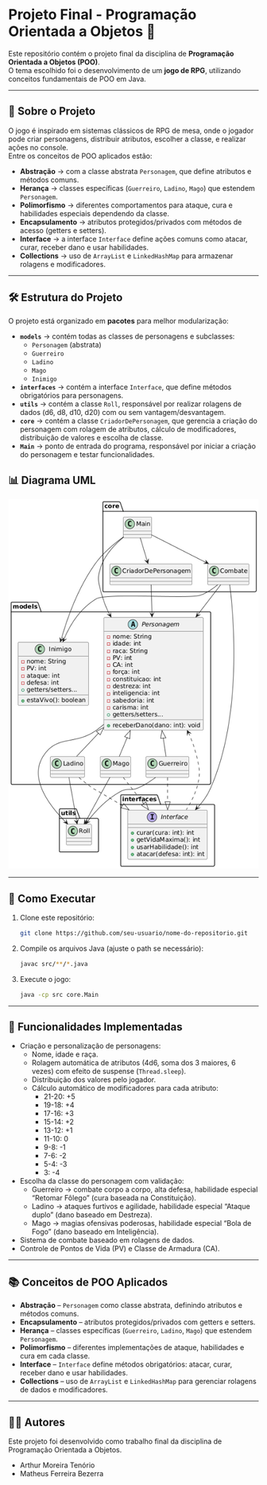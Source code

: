 # Projeto Final - Programação Orientada a Objetos 🎲

Este repositório contém o projeto final da disciplina de **Programação Orientada a Objetos (POO)**.  
O tema escolhido foi o desenvolvimento de um **jogo de RPG**, utilizando conceitos fundamentais de POO em Java.  

---

## 📖 Sobre o Projeto

O jogo é inspirado em sistemas clássicos de RPG de mesa, onde o jogador pode criar personagens, distribuir atributos, escolher a classe, e realizar ações no console.  
Entre os conceitos de POO aplicados estão:  

- **Abstração** → com a classe abstrata `Personagem`, que define atributos e métodos comuns.  
- **Herança** → classes específicas (`Guerreiro`, `Ladino`, `Mago`) que estendem `Personagem`.  
- **Polimorfismo** → diferentes comportamentos para ataque, cura e habilidades especiais dependendo da classe.  
- **Encapsulamento** → atributos protegidos/privados com métodos de acesso (getters e setters).  
- **Interface** → a interface `Interface` define ações comuns como atacar, curar, receber dano e usar habilidades.  
- **Collections** → uso de `ArrayList` e `LinkedHashMap` para armazenar rolagens e modificadores.  

---

## 🛠️ Estrutura do Projeto

O projeto está organizado em **pacotes** para melhor modularização:  

- **`models`** → contém todas as classes de personagens e subclasses:
  - `Personagem` (abstrata)
  - `Guerreiro`
  - `Ladino`
  - `Mago`
  - `Inimigo`
- **`interfaces`** → contém a interface `Interface`, que define métodos obrigatórios para personagens.  
- **`utils`** → contém a classe `Roll`, responsável por realizar rolagens de dados (d6, d8, d10, d20) com ou sem vantagem/desvantagem.  
- **`core`** → contém a classe `CriadorDePersonagem`, que gerencia a criação do personagem com rolagem de atributos, cálculo de modificadores, distribuição de valores e escolha de classe.  
- **`Main`** → ponto de entrada do programa, responsável por iniciar a criação do personagem e testar funcionalidades.  

## 📊 Diagrama UML

![Diagrama UML do Projeto](docs/uml.png)

---

## 🚀 Como Executar

1. Clone este repositório:  
   ```bash
   git clone https://github.com/seu-usuario/nome-do-repositorio.git
   ```

2. Compile os arquivos Java (ajuste o path se necessário):  
   ```bash
   javac src/**/*.java
   ```

3. Execute o jogo:  
   ```bash
   java -cp src core.Main
   ```

---

## 📌 Funcionalidades Implementadas

- Criação e personalização de personagens:
  - Nome, idade e raça.  
  - Rolagem automática de atributos (4d6, soma dos 3 maiores, 6 vezes) com efeito de suspense (`Thread.sleep`).  
  - Distribuição dos valores pelo jogador.  
  - Cálculo automático de modificadores para cada atributo:
    - 21-20: +5
    - 19-18: +4
    - 17-16: +3
    - 15-14: +2
    - 13-12: +1
    - 11-10: 0
    - 9-8: -1
    - 7-6: -2
    - 5-4: -3
    - 3: -4
- Escolha da classe do personagem com validação:
  - Guerreiro → combate corpo a corpo, alta defesa, habilidade especial “Retomar Fôlego” (cura baseada na Constituição).  
  - Ladino → ataques furtivos e agilidade, habilidade especial “Ataque duplo” (dano baseado em Destreza).  
  - Mago → magias ofensivas poderosas, habilidade especial “Bola de Fogo” (dano baseado em Inteligência).  
- Sistema de combate baseado em rolagens de dados.  
- Controle de Pontos de Vida (PV) e Classe de Armadura (CA).  

---

## 📚 Conceitos de POO Aplicados

- **Abstração** – `Personagem` como classe abstrata, definindo atributos e métodos comuns.  
- **Encapsulamento** – atributos protegidos/privados com getters e setters.  
- **Herança** – classes específicas (`Guerreiro`, `Ladino`, `Mago`) que estendem `Personagem`.  
- **Polimorfismo** – diferentes implementações de ataque, habilidades e cura em cada classe.  
- **Interface** – `Interface` define métodos obrigatórios: atacar, curar, receber dano e usar habilidades.  
- **Collections** – uso de `ArrayList` e `LinkedHashMap` para gerenciar rolagens de dados e modificadores.  

---

## 👨‍💻 Autores

Este projeto foi desenvolvido como trabalho final da disciplina de Programação Orientada a Objetos.  

- Arthur Moreira Tenório  
- Matheus Ferreira Bezerra  

